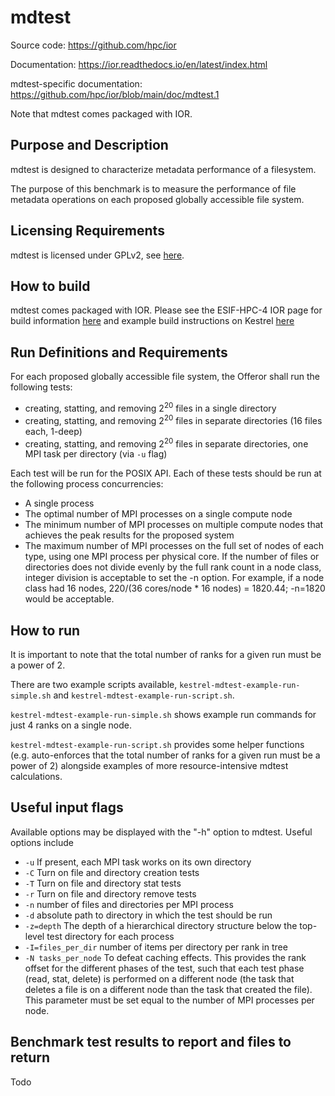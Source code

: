 # mdtest

Source code: https://github.com/hpc/ior

Documentation: https://ior.readthedocs.io/en/latest/index.html

mdtest-specific documentation: https://github.com/hpc/ior/blob/main/doc/mdtest.1

Note that mdtest comes packaged with IOR.

## Purpose and Description

mdtest is designed to characterize metadata performance of a filesystem. 

The purpose of this benchmark is to measure the performance of file metadata operations on each proposed globally accessible file system.

## Licensing Requirements

mdtest is licensed under GPLv2, see [here](https://github.com/hpc/ior?tab=License-1-ov-file).

## How to build

mdtest comes packaged with IOR. Please see the ESIF-HPC-4 IOR page for build information [here](https://github.com/NREL/ESIFHPC4/tree/main/IOR) and example build instructions on Kestrel [here](https://github.com/NREL/ESIFHPC4/blob/main/IOR/kestrel-example-build-script.sh)

## Run Definitions and Requirements

For each proposed globally accessible file system, the Offeror shall run the following tests:

- creating, statting, and removing 2<sup>20</sup> files in a single directory
- creating, statting, and removing 2<sup>20</sup> files in separate directories (16 files each, 1-deep)
- creating, statting, and removing 2<sup>20</sup> files in separate directories, one MPI task per directory (via `-u` flag)

Each test will be run for the POSIX API. Each of these tests should be run at the following process concurrencies:

- A single process
- The optimal number of MPI processes on a single compute node
- The minimum number of MPI processes on multiple compute nodes that achieves the peak results for the proposed system
- The maximum number of MPI processes on the full set of nodes of each type, using one MPI process per physical core. If the number of files or directories does not divide evenly by the full rank count in a node class, integer division is acceptable to set the -n option. For example, if a node class had 16 nodes, 220/(36 cores/node * 16 nodes) = 1820.44; -n=1820 would be acceptable.

## How to run

It is important to note that the total number of ranks for a given run must be a power of 2.

There are two example scripts available, `kestrel-mdtest-example-run-simple.sh` and `kestrel-mdtest-example-run-script.sh`.

`kestrel-mdtest-example-run-simple.sh` shows example run commands for just 4 ranks on a single node.

`kestrel-mdtest-example-run-script.sh` provides some helper functions (e.g. auto-enforces that the total number of ranks for a given run must be a power of 2) alongside examples of more resource-intensive mdtest calculations.

## Useful input flags

Available options may be displayed with the "-h" option to mdtest. Useful options include

- `-u` If present, each MPI task works on its own directory
- `-C` Turn on file and directory creation tests
- `-T` Turn on file and directory stat tests
- `-r` Turn on file and directory remove tests
- `-n` number of files and directories per MPI process
- `-d` absolute path to directory in which the test should be run
- `-z=depth` The depth of a hierarchical directory structure below the top-level test directory for each process
- `-I=files_per_dir` number of items per directory per rank in tree
- `-N tasks_per_node` To defeat caching effects. This provides the rank offset for the different phases of the test, such that each test phase (read, stat, delete) is performed on a different node (the task that deletes a file is on a different node than the task that created the file). This parameter must be set equal to the number of MPI processes per node.

## Benchmark test results to report and files to return

Todo


